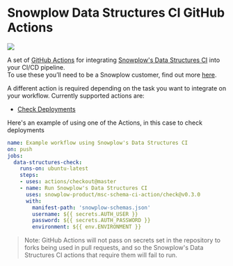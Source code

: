 # Snowplow Data Structures CI GitHub Actions

[![](https://img.shields.io/bintray/v/snowplow/snowplow-generic/data-structures-ci?color=blue&label=version&logo=github)](https://bintray.com/snowplow/snowplow-generic/data-structures-ci/0.3.0)

A set of [GitHub Actions](https://github.com/features/actions) for integrating [Snowplow's Data Structures CI](https://snowplowanalytics.com/products/snowplow-insights/) 
into your CI/CD pipeline.  
To use these you’ll need to be a Snowplow customer, find out more [here](https://snowplowanalytics.com/pricing/).

A different action is required depending on the task you want to integrate on your workflow. Currently supported actions are:

* [Check Deployments](check)

Here's an example of using one of the Actions, in this case to check deployments

```yaml
name: Example workflow using Snowplow's Data Structures CI
on: push
jobs:
  data-structures-check:
    runs-on: ubuntu-latest
    steps:
    - uses: actions/checkout@master
    - name: Run Snowplow's Data Structures CI
      uses: snowplow-product/msc-schema-ci-action/check@v0.3.0
      with:
        manifest-path: 'snowplow-schemas.json'            
        username: ${{ secrets.AUTH_USER }}
        password: ${{ secrets.AUTH_PASSWORD }}
        environment: ${{ env.ENVIRONMENT }}
```

> Note: GitHub Actions will not pass on secrets set in the repository to forks being used in pull requests, and so the Snowplow's Data Structures CI actions that require them will fail to run.
